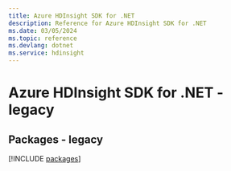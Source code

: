 ```yaml
---
title: Azure HDInsight SDK for .NET
description: Reference for Azure HDInsight SDK for .NET
ms.date: 03/05/2024
ms.topic: reference
ms.devlang: dotnet
ms.service: hdinsight
---
```

# Azure HDInsight SDK for .NET - legacy
## Packages - legacy
[!INCLUDE [packages](hdinsight-index.md)]
